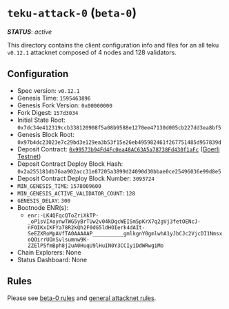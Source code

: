 # `teku-attack-0` (`beta-0`)

***STATUS***: _active_

This directory contains the client configuration info and files for an
all teku `v0.12.1` attacknet composed of 4 nodes and 128 validators.

## Configuration

- Spec version: `v0.12.1`
- Genesis Time: `1595463896`
- Genesis Fork Version: `0x00000000`
- Fork Digest: `157d3034`
- Initial State Root: `0x7dc34e412319ccb338120908f5a08b9588e1270ee47130d005cb227dd3ea8bf5`
- Genesis Block Root: `0x97b4dc23023e7c29bd3e129ea3b53f15e26eb495982461f267751485d957839d`
- Deposit Contract: [`0x99573b94Fd4Fc0ea48AC63A5a78738Fd430f1aFc`](https://goerli.etherscan.io/address/0x99573b94Fd4Fc0ea48AC63A5a78738Fd430f1aFc) ([Goerli Testnet](https://github.com/goerli/testnet))
- Deposit Contract Deploy Block Hash: `0x2a255181db76aa902acc31e87205a3899d24090d30bbae0ce25496036e99d8e5`
- Deposit Contract Deploy Block Number: `3093724`
- `MIN_GENESIS_TIME`: `1578009600`
- `MIN_GENESIS_ACTIVE_VALIDATOR_COUNT`: `128`
- `GENESIS_DELAY`: `300`
- Bootnode ENR(s):
  - `enr:-LK4QFqcQToZriXkTP-_oP1sVIXoynwTWG5yBrTUw2v04kDqcWEISm5pKrX7q2gVj3fetOENcJ-nFOIKxIKFYa78R2kQh2F0dG5ldHOIerk4dAIt-SeEZXRoMpAVfTA0AAAAAP__________gmlkgnY0gmlwhA1yJbCJc2VjcDI1NmsxoQOirrUOnSvlsumnw9K-ZZElP5fmBph8j2uA0HuqU9lHuIN0Y3CCIyiDdWRwgiMo`
- Chain Explorers: None
- Status Dashboard: None

## Rules

Please see [beta-0 rules](../README.md#rules) and [general attacknet rules](../../../README.md#general-rules).
